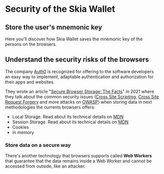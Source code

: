 # Security of the Skia Wallet

## Store the user's mnemonic key

Here you'll discover how Skia Wallet saves the mnemonic key of the persons on the browsers.

## Understand the security risks of the browsers

The company [Auth0](https://auth0.com/) is recognized for offering to the software developers an easy way to implement, adaptable authentication and authorization for their apps and websites.

They wrote an article "[Secure Browser Storage: The Facts](https://auth0.com/blog/secure-browser-storage-the-facts/)" in 2021 where they talk about the common security issues ([Cross Site Scripting](https://owasp.org/www-community/attacks/xss/), [Cross Site Request Forgery](https://owasp.org/www-community/attacks/csrf) and more attacks on [OWASP](https://owasp.org/www-community/attacks/)) when storing data in next methodologies the currents browsers offers:

- Local Storage. Read about its technical details on [MDN](https://developer.mozilla.org/en-US/docs/Web/API/Window/localStorage)
- Session Storage. Read about its technical details on [MDN](https://developer.mozilla.org/en-US/docs/Web/API/Window/sessionStorage)
- Cookies
- In memory

### Store data on a secure way
There's another technology that browsers supports called **Web Workers** that guarantee that the data remains inside a Web Worker and cannot be accessed from outside, like an attacker.